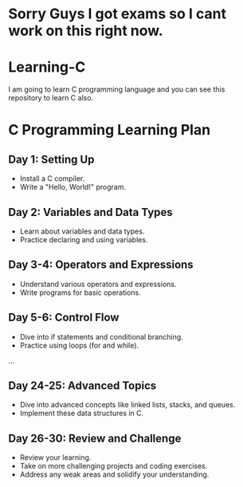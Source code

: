 # Sorry Guys I got exams so I cant work on this right now.

# Learning-C
I am going to learn C programming language and you can see this repository to learn C also.

# C Programming Learning Plan

## Day 1: Setting Up
- Install a C compiler.
- Write a "Hello, World!" program.

## Day 2: Variables and Data Types
- Learn about variables and data types.
- Practice declaring and using variables.

## Day 3-4: Operators and Expressions
- Understand various operators and expressions.
- Write programs for basic operations.

## Day 5-6: Control Flow
- Dive into if statements and conditional branching.
- Practice using loops (for and while).

...

## Day 24-25: Advanced Topics
- Dive into advanced concepts like linked lists, stacks, and queues.
- Implement these data structures in C.

## Day 26-30: Review and Challenge
- Review your learning.
- Take on more challenging projects and coding exercises.
- Address any weak areas and solidify your understanding.
